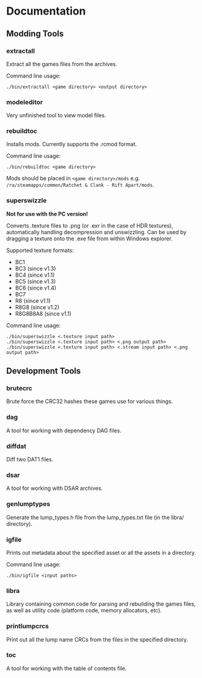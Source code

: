 # Documentation

## Modding Tools

### extractall

Extract all the games files from the archives.

Command line usage:

```
./bin/extractall <game directory> <output directory>
```

### modeleditor

Very unfinished tool to view model files.

### rebuildtoc

Installs mods. Currently supports the .rcmod format.

Command line usage:

```
./bin/rebuildtoc <game directory>
```

Mods should be placed in `<game directory>/mods` e.g. `/ra/steamapps/common/Ratchet & Clank - Rift Apart/mods`.

### superswizzle

**Not for use with the PC version!**

Converts .texture files to .png (or .exr in the case of HDR textures), automatically handling decompression and unswizzling. Can be used by dragging a texture onto the .exe file from within Windows explorer.

Supported texture formats:

- BC1
- BC3 (since v1.3)
- BC4 (since v1.1)
- BC5 (since v1.3)
- BC6 (since v1.4)
- BC7
- R8 (since v1.1)
- R8G8 (since v1.2)
- R8G8B8A8 (since v1.1)

Command line usage:

```
./bin/superswizzle <.texture input path>
./bin/superswizzle <.texture input path> <.png output path>
./bin/superswizzle <.texture input path> <.stream input path> <.png output path>
```

## Development Tools

### brutecrc

Brute force the CRC32 hashes these games use for various things.

### dag

A tool for working with dependency DAG files.

### diffdat

Diff two DAT1 files.

### dsar

A tool for working with DSAR archives.

### genlumptypes

Generate the lump_types.h file from the lump_types.txt file (in the libra/ directory).

### igfile

Prints out metadata about the specified asset or all the assets in a directory.

Command line usage:

```
./bin/igfile <input paths>
```

### libra

Library containing common code for parsing and rebuilding the games files, as well as utility code (platform code, memory allocators, etc).

### printlumpcrcs

Print out all the lump name CRCs from the files in the specified directory.

### toc

A tool for working with the table of contents file.
